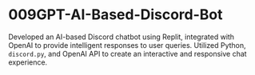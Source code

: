 # 009GPT-AI-Based-Discord-Bot


Developed an AI-based Discord chatbot using Replit, integrated with OpenAI to provide intelligent responses to user queries. Utilized Python, `discord.py`, and OpenAI API to create an interactive and responsive chat experience.
